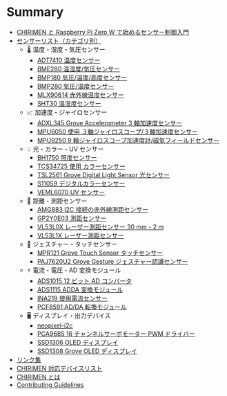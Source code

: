 # Summary

- [CHIRIMEN と Raspberry Pi Zero W で始めるセンサー制御入門](README.md)
- [センサーリスト（カテゴリ別）](./sensor-list-category.md)
  - 🌡️ 温度・湿度・気圧センサー
    - [ADT7410 温度センサー](./docs/adt7410.md)
    - [BME280 温湿度/気圧センサー](./docs/bme280.md)
    - [BMP180 気圧/温度/高度センサー](./docs/bmp180.md)
    - [BMP280 気圧/温度センサー](./docs/bmp280.md)
    - [MLX90614 赤外線温度センサー](./docs/mlx90614.md)
    - [SHT30 温湿度センサー](./docs/sht30.md)
  - 📈 加速度・ジャイロセンサー
    - [ADXL345 Grove Accelerometer 3 軸加速度センサー](./docs/adxl345.md)
    - [MPU6050 使用 ３軸ジャイロスコープ/３軸加速度センサー](./docs/mpu6050.md)
    - [MPU9250 9 軸ジャイロスコープ加速度計/磁気フィールドセンサー ](./docs/mpu9250.md)
  - 💡 光・カラー・UV センサー
    - [BH1750 照度センサー](./docs/bh1750.md)
    - [TCS34725 使用 カラーセンサー](./docs/tcs34725.md)
    - [TSL2561 Grove Digital Light Sensor 光センサー](./docs/tsl2561.md)
    - [S11059 デジタルカラーセンサー](./docs/s11059.md)
    - [VEML6070 UV センサー](./docs/veml6070.md)
  - 📏 距離・測距センサー
    - [AMG883 I2C 接続の赤外線測距センサー](./docs/amg8833.md)
    - [GP2Y0E03 測距センサー](./docs/gp2y0e03.md)
    - [VL53L0X レーザー測距センサー 30 mm - 2 m](./docs/vl53l0x.md)
    - [VL53L1X レーザー測距センサー](./docs/vl53l1x.md)
  - 🧠 ジェスチャー・タッチセンサー
    - [MPR121 Grove Touch Sensor タッチセンサー](./docs/mpr121.md)
    - [PAJ7620U2 Grove Gesture ジェスチャー認識センサー](./docs/paj7620.md)
  - ⚡ 電流・電圧・AD 変換モジュール
    - [ADS1015 12 ビット AD コンバータ](./docs/ads1015.md)
    - [ADS1115 ADDA 変換モジュール](./docs/ads1x15.md)
    - [INA219 使用電流センサー](./docs/ina219.md)
    - [PCF8591 AD/DA 転換モジュール](./docs/pcf8591.md)
  - 🖥️ ディスプレイ・出力デバイス
    - [neopixel-i2c](./docs/neopixel-i2c.md)
    - [PCA9685 16 チャンネルサーボモーター PWM ドライバー](./docs/pca9685.md)
    - [SSD1306 OLED ディスプレイ](./docs/ssd1306.md)
    - [SSD1308 Grove OLED ディスプレイ](./docs/ssd1308.md)
- [リンク集](./link.md)
- [CHIRIMEN 対応デバイスリスト](./docs/device-list.md)
- [CHIRIMEN とは](./about.md)
- [Contributing Guidelines](./CONTRIBUTING.md)
